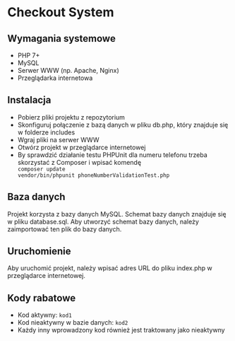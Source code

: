 ﻿<h1>Checkout System</h1>
<h2>Wymagania systemowe</h2>
<ul>
<li>PHP 7+</li>
<li>MySQL</li>
<li>Serwer WWW (np. Apache, Nginx)</li>
<li>Przeglądarka internetowa</li>
</ul>
<h2>Instalacja</h2>
<ul>
<li>Pobierz pliki projektu z repozytorium</li>
<li>Skonfiguruj połączenie z bazą danych w pliku db.php, który znajduje się w folderze includes</li>
<li>Wgraj pliki na serwer WWW</li>
<li>Otwórz projekt w przeglądarce internetowej</li>
<li>By sprawdzić działanie testu PHPUnit dla numeru telefonu trzeba skorzystać z Composer i wpisać komendę</li>
<code>composer update</code><br>
<code>vendor/bin/phpunit phoneNumberValidationTest.php</code>
</ul>
<h2>Baza danych</h2>
<p>Projekt korzysta z bazy danych MySQL. Schemat bazy danych znajduje się w pliku database.sql. Aby utworzyć schemat bazy danych, należy zaimportować ten plik do bazy danych.</p>

<h2>Uruchomienie</h2>
<p>Aby uruchomić projekt, należy wpisać adres URL do pliku index.php w przeglądarce internetowej.</p>

<h2>Kody rabatowe</h2>
<ul>
  <li>Kod aktywny: <code>kod1</code></li>
  <li>Kod nieaktywny w bazie danych: <code>kod2</code></li>
  <li>Każdy inny wprowadzony kod również jest traktowany jako nieaktywny</li>
</ul>
